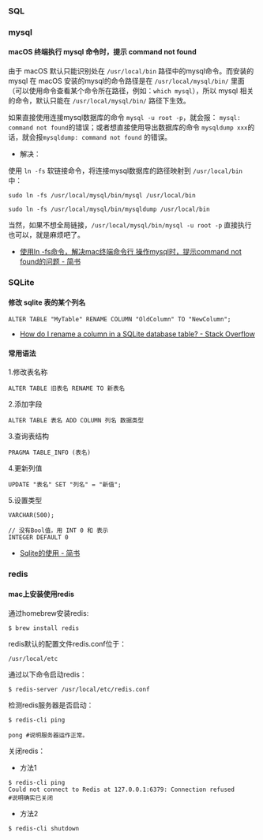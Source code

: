 ### SQL

### mysql

#### macOS 终端执行 mysql 命令时，提示 command not found
由于 macOS 默认只能识别处在 `/usr/local/bin` 路径中的mysql命令。而安装的 mysql 在 macOS 安装的mysql的命令路径是在 `/usr/local/mysql/bin/` 里面（可以使用命令查看某个命令所在路径，例如：`which mysql`），所以 mysql 相关的命令，默认只能在 `/usr/local/mysql/bin/` 路径下生效。

如果直接使用连接mysql数据库的命令 `mysql -u root -p`，就会报： `mysql: command not found`的错误；或者想直接使用导出数据库的命令 `mysqldump xxx`的话，就会报`mysqldump: command not found` 的错误。

- 解决：

使用 `ln -fs` 软链接命令，将连接mysql数据库的路径映射到 `/usr/local/bin` 中：

```shell
sudo ln -fs /usr/local/mysql/bin/mysql /usr/local/bin
```


```shell
sudo ln -fs /usr/local/mysql/bin/mysqldump /usr/local/bin
```

当然，如果不想全局链接，`/usr/local/mysql/bin/mysql -u root -p` 直接执行也可以，就是麻烦吧了。

- [使用ln -fs命令，解决mac终端命令行 操作mysql时，提示command not found的问题 - 简书](https://www.jianshu.com/p/8808d7f06ad0)

### SQLite

#### 修改 sqlite 表的某个列名
```
ALTER TABLE "MyTable" RENAME COLUMN "OldColumn" TO "NewColumn";
```

- [How do I rename a column in a SQLite database table? - Stack Overflow](https://stackoverflow.com/questions/805363/how-do-i-rename-a-column-in-a-sqlite-database-table)


#### 常用语法

1.修改表名称
```
ALTER TABLE 旧表名 RENAME TO 新表名 
```

2.添加字段
```
ALTER TABLE 表名 ADD COLUMN 列名 数据类型 
```

3.查询表结构
```
PRAGMA TABLE_INFO (表名)
```

4.更新列值
```
UPDATE "表名" SET "列名" = "新值";
```

5.设置类型


```
VARCHAR(500);

// 没有Bool值，用 INT 0 和 表示
INTEGER DEFAULT 0
```

- [Sqlite的使用 - 简书](https://www.jianshu.com/p/f1b60943dfb7)



### redis
#### mac上安装使用redis
通过homebrew安装redis:
```
$ brew install redis
``` 

redis默认的配置文件redis.conf位于：
```
/usr/local/etc
```

通过以下命令启动redis：

```
$ redis-server /usr/local/etc/redis.conf
```

检测redis服务器是否启动：

```
$ redis-cli ping

pong #说明服务器运作正常。
```

关闭redis：

* 方法1
```
$ redis-cli ping
Could not connect to Redis at 127.0.0.1:6379: Connection refused
#说明确实已关闭
```

* 方法2
```
$ redis-cli shutdown
```


